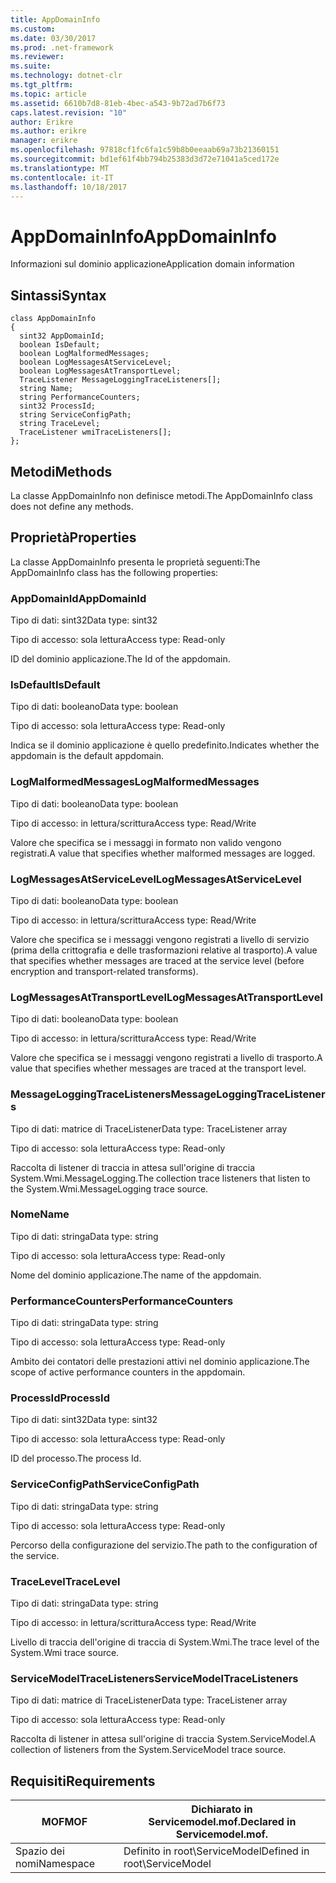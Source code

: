 ```yaml
---
title: AppDomainInfo
ms.custom: 
ms.date: 03/30/2017
ms.prod: .net-framework
ms.reviewer: 
ms.suite: 
ms.technology: dotnet-clr
ms.tgt_pltfrm: 
ms.topic: article
ms.assetid: 6610b7d8-81eb-4bec-a543-9b72ad7b6f73
caps.latest.revision: "10"
author: Erikre
ms.author: erikre
manager: erikre
ms.openlocfilehash: 97818cf1fc6fa1c59b8b0eeaab69a73b21360151
ms.sourcegitcommit: bd1ef61f4bb794b25383d3d72e71041a5ced172e
ms.translationtype: MT
ms.contentlocale: it-IT
ms.lasthandoff: 10/18/2017
---
```

# <a name="appdomaininfo"></a><span data-ttu-id="490b5-102">AppDomainInfo</span><span class="sxs-lookup"><span data-stu-id="490b5-102">AppDomainInfo</span></span>
<span data-ttu-id="490b5-103">Informazioni sul dominio applicazione</span><span class="sxs-lookup"><span data-stu-id="490b5-103">Application domain information</span></span>  
  
## <a name="syntax"></a><span data-ttu-id="490b5-104">Sintassi</span><span class="sxs-lookup"><span data-stu-id="490b5-104">Syntax</span></span>  
  
```  
class AppDomainInfo  
{  
  sint32 AppDomainId;  
  boolean IsDefault;  
  boolean LogMalformedMessages;  
  boolean LogMessagesAtServiceLevel;  
  boolean LogMessagesAtTransportLevel;  
  TraceListener MessageLoggingTraceListeners[];  
  string Name;  
  string PerformanceCounters;  
  sint32 ProcessId;  
  string ServiceConfigPath;  
  string TraceLevel;  
  TraceListener wmiTraceListeners[];  
};  
```  
  
## <a name="methods"></a><span data-ttu-id="490b5-105">Metodi</span><span class="sxs-lookup"><span data-stu-id="490b5-105">Methods</span></span>  
 <span data-ttu-id="490b5-106">La classe AppDomainInfo non definisce metodi.</span><span class="sxs-lookup"><span data-stu-id="490b5-106">The AppDomainInfo class does not define any methods.</span></span>  
  
## <a name="properties"></a><span data-ttu-id="490b5-107">Proprietà</span><span class="sxs-lookup"><span data-stu-id="490b5-107">Properties</span></span>  
 <span data-ttu-id="490b5-108">La classe AppDomainInfo presenta le proprietà seguenti:</span><span class="sxs-lookup"><span data-stu-id="490b5-108">The AppDomainInfo class has the following properties:</span></span>  
  
### <a name="appdomainid"></a><span data-ttu-id="490b5-109">AppDomainId</span><span class="sxs-lookup"><span data-stu-id="490b5-109">AppDomainId</span></span>  
 <span data-ttu-id="490b5-110">Tipo di dati: sint32</span><span class="sxs-lookup"><span data-stu-id="490b5-110">Data type: sint32</span></span>  
  
 <span data-ttu-id="490b5-111">Tipo di accesso: sola lettura</span><span class="sxs-lookup"><span data-stu-id="490b5-111">Access type: Read-only</span></span>  
  
 <span data-ttu-id="490b5-112">ID del dominio applicazione.</span><span class="sxs-lookup"><span data-stu-id="490b5-112">The Id of the appdomain.</span></span>  
  
### <a name="isdefault"></a><span data-ttu-id="490b5-113">IsDefault</span><span class="sxs-lookup"><span data-stu-id="490b5-113">IsDefault</span></span>  
 <span data-ttu-id="490b5-114">Tipo di dati: booleano</span><span class="sxs-lookup"><span data-stu-id="490b5-114">Data type: boolean</span></span>  
  
 <span data-ttu-id="490b5-115">Tipo di accesso: sola lettura</span><span class="sxs-lookup"><span data-stu-id="490b5-115">Access type: Read-only</span></span>  
  
 <span data-ttu-id="490b5-116">Indica se il dominio applicazione è quello predefinito.</span><span class="sxs-lookup"><span data-stu-id="490b5-116">Indicates whether the appdomain is the default appdomain.</span></span>  
  
### <a name="logmalformedmessages"></a><span data-ttu-id="490b5-117">LogMalformedMessages</span><span class="sxs-lookup"><span data-stu-id="490b5-117">LogMalformedMessages</span></span>  
 <span data-ttu-id="490b5-118">Tipo di dati: booleano</span><span class="sxs-lookup"><span data-stu-id="490b5-118">Data type: boolean</span></span>  
  
 <span data-ttu-id="490b5-119">Tipo di accesso: in lettura/scrittura</span><span class="sxs-lookup"><span data-stu-id="490b5-119">Access type: Read/Write</span></span>  
  
 <span data-ttu-id="490b5-120">Valore che specifica se i messaggi in formato non valido vengono registrati.</span><span class="sxs-lookup"><span data-stu-id="490b5-120">A value that specifies whether malformed messages are logged.</span></span>  
  
### <a name="logmessagesatservicelevel"></a><span data-ttu-id="490b5-121">LogMessagesAtServiceLevel</span><span class="sxs-lookup"><span data-stu-id="490b5-121">LogMessagesAtServiceLevel</span></span>  
 <span data-ttu-id="490b5-122">Tipo di dati: booleano</span><span class="sxs-lookup"><span data-stu-id="490b5-122">Data type: boolean</span></span>  
  
 <span data-ttu-id="490b5-123">Tipo di accesso: in lettura/scrittura</span><span class="sxs-lookup"><span data-stu-id="490b5-123">Access type: Read/Write</span></span>  
  
 <span data-ttu-id="490b5-124">Valore che specifica se i messaggi vengono registrati a livello di servizio (prima della crittografia e delle trasformazioni relative al trasporto).</span><span class="sxs-lookup"><span data-stu-id="490b5-124">A value that specifies whether messages are traced at the service level (before encryption and transport-related transforms).</span></span>  
  
### <a name="logmessagesattransportlevel"></a><span data-ttu-id="490b5-125">LogMessagesAtTransportLevel</span><span class="sxs-lookup"><span data-stu-id="490b5-125">LogMessagesAtTransportLevel</span></span>  
 <span data-ttu-id="490b5-126">Tipo di dati: booleano</span><span class="sxs-lookup"><span data-stu-id="490b5-126">Data type: boolean</span></span>  
  
 <span data-ttu-id="490b5-127">Tipo di accesso: in lettura/scrittura</span><span class="sxs-lookup"><span data-stu-id="490b5-127">Access type: Read/Write</span></span>  
  
 <span data-ttu-id="490b5-128">Valore che specifica se i messaggi vengono registrati a livello di trasporto.</span><span class="sxs-lookup"><span data-stu-id="490b5-128">A value that specifies whether messages are traced at the transport level.</span></span>  
  
### <a name="messageloggingtracelisteners"></a><span data-ttu-id="490b5-129">MessageLoggingTraceListeners</span><span class="sxs-lookup"><span data-stu-id="490b5-129">MessageLoggingTraceListeners</span></span>  
 <span data-ttu-id="490b5-130">Tipo di dati: matrice di TraceListener</span><span class="sxs-lookup"><span data-stu-id="490b5-130">Data type: TraceListener array</span></span>  
  
 <span data-ttu-id="490b5-131">Tipo di accesso: sola lettura</span><span class="sxs-lookup"><span data-stu-id="490b5-131">Access type: Read-only</span></span>  
  
 <span data-ttu-id="490b5-132">Raccolta di listener di traccia in attesa sull'origine di traccia System.Wmi.MessageLogging.</span><span class="sxs-lookup"><span data-stu-id="490b5-132">The collection trace listeners that listen to the System.Wmi.MessageLogging trace source.</span></span>  
  
### <a name="name"></a><span data-ttu-id="490b5-133">Nome</span><span class="sxs-lookup"><span data-stu-id="490b5-133">Name</span></span>  
 <span data-ttu-id="490b5-134">Tipo di dati: stringa</span><span class="sxs-lookup"><span data-stu-id="490b5-134">Data type: string</span></span>  
  
 <span data-ttu-id="490b5-135">Tipo di accesso: sola lettura</span><span class="sxs-lookup"><span data-stu-id="490b5-135">Access type: Read-only</span></span>  
  
 <span data-ttu-id="490b5-136">Nome del dominio applicazione.</span><span class="sxs-lookup"><span data-stu-id="490b5-136">The name of the appdomain.</span></span>  
  
### <a name="performancecounters"></a><span data-ttu-id="490b5-137">PerformanceCounters</span><span class="sxs-lookup"><span data-stu-id="490b5-137">PerformanceCounters</span></span>  
 <span data-ttu-id="490b5-138">Tipo di dati: stringa</span><span class="sxs-lookup"><span data-stu-id="490b5-138">Data type: string</span></span>  
  
 <span data-ttu-id="490b5-139">Tipo di accesso: sola lettura</span><span class="sxs-lookup"><span data-stu-id="490b5-139">Access type: Read-only</span></span>  
  
 <span data-ttu-id="490b5-140">Ambito dei contatori delle prestazioni attivi nel dominio applicazione.</span><span class="sxs-lookup"><span data-stu-id="490b5-140">The scope of active performance counters in the appdomain.</span></span>  
  
### <a name="processid"></a><span data-ttu-id="490b5-141">ProcessId</span><span class="sxs-lookup"><span data-stu-id="490b5-141">ProcessId</span></span>  
 <span data-ttu-id="490b5-142">Tipo di dati: sint32</span><span class="sxs-lookup"><span data-stu-id="490b5-142">Data type: sint32</span></span>  
  
 <span data-ttu-id="490b5-143">Tipo di accesso: sola lettura</span><span class="sxs-lookup"><span data-stu-id="490b5-143">Access type: Read-only</span></span>  
  
 <span data-ttu-id="490b5-144">ID del processo.</span><span class="sxs-lookup"><span data-stu-id="490b5-144">The process Id.</span></span>  
  
### <a name="serviceconfigpath"></a><span data-ttu-id="490b5-145">ServiceConfigPath</span><span class="sxs-lookup"><span data-stu-id="490b5-145">ServiceConfigPath</span></span>  
 <span data-ttu-id="490b5-146">Tipo di dati: stringa</span><span class="sxs-lookup"><span data-stu-id="490b5-146">Data type: string</span></span>  
  
 <span data-ttu-id="490b5-147">Tipo di accesso: sola lettura</span><span class="sxs-lookup"><span data-stu-id="490b5-147">Access type: Read-only</span></span>  
  
 <span data-ttu-id="490b5-148">Percorso della configurazione del servizio.</span><span class="sxs-lookup"><span data-stu-id="490b5-148">The path to the configuration of the service.</span></span>  
  
### <a name="tracelevel"></a><span data-ttu-id="490b5-149">TraceLevel</span><span class="sxs-lookup"><span data-stu-id="490b5-149">TraceLevel</span></span>  
 <span data-ttu-id="490b5-150">Tipo di dati: stringa</span><span class="sxs-lookup"><span data-stu-id="490b5-150">Data type: string</span></span>  
  
 <span data-ttu-id="490b5-151">Tipo di accesso: in lettura/scrittura</span><span class="sxs-lookup"><span data-stu-id="490b5-151">Access type: Read/Write</span></span>  
  
 <span data-ttu-id="490b5-152">Livello di traccia dell'origine di traccia di System.Wmi.</span><span class="sxs-lookup"><span data-stu-id="490b5-152">The trace level of the System.Wmi trace source.</span></span>  
  
### <a name="servicemodeltracelisteners"></a><span data-ttu-id="490b5-153">ServiceModelTraceListeners</span><span class="sxs-lookup"><span data-stu-id="490b5-153">ServiceModelTraceListeners</span></span>  
 <span data-ttu-id="490b5-154">Tipo di dati: matrice di TraceListener</span><span class="sxs-lookup"><span data-stu-id="490b5-154">Data type: TraceListener array</span></span>  
  
 <span data-ttu-id="490b5-155">Tipo di accesso: sola lettura</span><span class="sxs-lookup"><span data-stu-id="490b5-155">Access type: Read-only</span></span>  
  
 <span data-ttu-id="490b5-156">Raccolta di listener in attesa sull'origine di traccia System.ServiceModel.</span><span class="sxs-lookup"><span data-stu-id="490b5-156">A collection of listeners from the System.ServiceModel trace source.</span></span>  
  
## <a name="requirements"></a><span data-ttu-id="490b5-157">Requisiti</span><span class="sxs-lookup"><span data-stu-id="490b5-157">Requirements</span></span>  
  
|<span data-ttu-id="490b5-158">MOF</span><span class="sxs-lookup"><span data-stu-id="490b5-158">MOF</span></span>|<span data-ttu-id="490b5-159">Dichiarato in Servicemodel.mof.</span><span class="sxs-lookup"><span data-stu-id="490b5-159">Declared in Servicemodel.mof.</span></span>|  
|---------|-----------------------------------|  
|<span data-ttu-id="490b5-160">Spazio dei nomi</span><span class="sxs-lookup"><span data-stu-id="490b5-160">Namespace</span></span>|<span data-ttu-id="490b5-161">Definito in root\ServiceModel</span><span class="sxs-lookup"><span data-stu-id="490b5-161">Defined in root\ServiceModel</span></span>|
